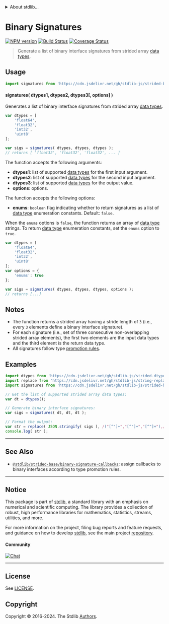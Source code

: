 <!--

@license Apache-2.0

Copyright (c) 2021 The Stdlib Authors.

Licensed under the Apache License, Version 2.0 (the "License");
you may not use this file except in compliance with the License.
You may obtain a copy of the License at

   http://www.apache.org/licenses/LICENSE-2.0

Unless required by applicable law or agreed to in writing, software
distributed under the License is distributed on an "AS IS" BASIS,
WITHOUT WARRANTIES OR CONDITIONS OF ANY KIND, either express or implied.
See the License for the specific language governing permissions and
limitations under the License.

-->


<details>
  <summary>
    About stdlib...
  </summary>
  <p>We believe in a future in which the web is a preferred environment for numerical computation. To help realize this future, we've built stdlib. stdlib is a standard library, with an emphasis on numerical and scientific computation, written in JavaScript (and C) for execution in browsers and in Node.js.</p>
  <p>The library is fully decomposable, being architected in such a way that you can swap out and mix and match APIs and functionality to cater to your exact preferences and use cases.</p>
  <p>When you use stdlib, you can be absolutely certain that you are using the most thorough, rigorous, well-written, studied, documented, tested, measured, and high-quality code out there.</p>
  <p>To join us in bringing numerical computing to the web, get started by checking us out on <a href="https://github.com/stdlib-js/stdlib">GitHub</a>, and please consider <a href="https://opencollective.com/stdlib">financially supporting stdlib</a>. We greatly appreciate your continued support!</p>
</details>

# Binary Signatures

[![NPM version][npm-image]][npm-url] [![Build Status][test-image]][test-url] [![Coverage Status][coverage-image]][coverage-url] <!-- [![dependencies][dependencies-image]][dependencies-url] -->

> Generate a list of binary interface signatures from strided array [data types][@stdlib/strided/dtypes].

<!-- Section to include introductory text. Make sure to keep an empty line after the intro `section` element and another before the `/section` close. -->

<section class="intro">

</section>

<!-- /.intro -->

<!-- Package usage documentation. -->



<section class="usage">

## Usage

```javascript
import signatures from 'https://cdn.jsdelivr.net/gh/stdlib-js/strided-base-binary-dtype-signatures@v0.2.2-deno/mod.js';
```

#### signatures( dtypes1, dtypes2, dtypes3\[, options] )

Generates a list of binary interface signatures from strided array [data types][@stdlib/strided/dtypes].

```javascript
var dtypes = [
    'float64',
    'float32',
    'int32',
    'uint8'
];

var sigs = signatures( dtypes, dtypes, dtypes );
// returns [ 'float32', 'float32', 'float32', ... ]
```

The function accepts the following arguments:

-   **dtypes1**: list of supported [data types][@stdlib/strided/dtypes] for the first input argument.
-   **dtypes2**: list of supported [data types][@stdlib/strided/dtypes] for the second input argument.
-   **dtypes3**: list of supported [data types][@stdlib/strided/dtypes] for the output value.
-   **options**: options.

The function accepts the following options:

-   **enums**: `boolean` flag indicating whether to return signatures as a list of [data type][@stdlib/strided/dtypes] enumeration constants. Default: `false`.

When the `enums` options is `false`, the function returns an array of [data type][@stdlib/strided/dtypes] strings. To return [data type][@stdlib/strided/dtypes] enumeration constants, set the `enums` option to `true`.

```javascript
var dtypes = [
    'float64',
    'float32',
    'int32',
    'uint8'
];
var options = {
    'enums': true
};

var sigs = signatures( dtypes, dtypes, dtypes, options );
// returns [...]
```

</section>

<!-- /.usage -->

<!-- Package usage notes. Make sure to keep an empty line after the `section` element and another before the `/section` close. -->

<section class="notes">

## Notes

-   The function returns a strided array having a stride length of `3` (i.e., every `3` elements define a binary interface signature).
-   For each signature (i.e., set of three consecutive non-overlapping strided array elements), the first two elements are the input data types and the third element is the return data type.
-   All signatures follow type [promotion rules][@stdlib/ndarray/promotion-rules].

</section>

<!-- /.notes -->

<!-- Package usage examples. -->

<section class="examples">

## Examples

<!-- eslint no-undef: "error" -->

```javascript
import dtypes from 'https://cdn.jsdelivr.net/gh/stdlib-js/strided-dtypes@deno/mod.js';
import replace from 'https://cdn.jsdelivr.net/gh/stdlib-js/string-replace@deno/mod.js';
import signatures from 'https://cdn.jsdelivr.net/gh/stdlib-js/strided-base-binary-dtype-signatures@v0.2.2-deno/mod.js';

// Get the list of supported strided array data types:
var dt = dtypes();

// Generate binary interface signatures:
var sigs = signatures( dt, dt, dt );

// Format the output:
var str = replace( JSON.stringify( sigs ), /("[^"]+","[^"]+","[^"]+"),/g, '$1,\n' );
console.log( str );
```

</section>

<!-- /.examples -->

<!-- Section to include cited references. If references are included, add a horizontal rule *before* the section. Make sure to keep an empty line after the `section` element and another before the `/section` close. -->

<section class="references">

</section>

<!-- /.references -->

<!-- Section for related `stdlib` packages. Do not manually edit this section, as it is automatically populated. -->

<section class="related">

* * *

## See Also

-   <span class="package-name">[`@stdlib/strided-base/binary-signature-callbacks`][@stdlib/strided/base/binary-signature-callbacks]</span><span class="delimiter">: </span><span class="description">assign callbacks to binary interfaces according to type promotion rules.</span>

</section>

<!-- /.related -->

<!-- Section for all links. Make sure to keep an empty line after the `section` element and another before the `/section` close. -->


<section class="main-repo" >

* * *

## Notice

This package is part of [stdlib][stdlib], a standard library with an emphasis on numerical and scientific computing. The library provides a collection of robust, high performance libraries for mathematics, statistics, streams, utilities, and more.

For more information on the project, filing bug reports and feature requests, and guidance on how to develop [stdlib][stdlib], see the main project [repository][stdlib].

#### Community

[![Chat][chat-image]][chat-url]

---

## License

See [LICENSE][stdlib-license].


## Copyright

Copyright &copy; 2016-2024. The Stdlib [Authors][stdlib-authors].

</section>

<!-- /.stdlib -->

<!-- Section for all links. Make sure to keep an empty line after the `section` element and another before the `/section` close. -->

<section class="links">

[npm-image]: http://img.shields.io/npm/v/@stdlib/strided-base-binary-dtype-signatures.svg
[npm-url]: https://npmjs.org/package/@stdlib/strided-base-binary-dtype-signatures

[test-image]: https://github.com/stdlib-js/strided-base-binary-dtype-signatures/actions/workflows/test.yml/badge.svg?branch=v0.2.2
[test-url]: https://github.com/stdlib-js/strided-base-binary-dtype-signatures/actions/workflows/test.yml?query=branch:v0.2.2

[coverage-image]: https://img.shields.io/codecov/c/github/stdlib-js/strided-base-binary-dtype-signatures/main.svg
[coverage-url]: https://codecov.io/github/stdlib-js/strided-base-binary-dtype-signatures?branch=main

<!--

[dependencies-image]: https://img.shields.io/david/stdlib-js/strided-base-binary-dtype-signatures.svg
[dependencies-url]: https://david-dm.org/stdlib-js/strided-base-binary-dtype-signatures/main

-->

[chat-image]: https://img.shields.io/gitter/room/stdlib-js/stdlib.svg
[chat-url]: https://app.gitter.im/#/room/#stdlib-js_stdlib:gitter.im

[stdlib]: https://github.com/stdlib-js/stdlib

[stdlib-authors]: https://github.com/stdlib-js/stdlib/graphs/contributors

[umd]: https://github.com/umdjs/umd
[es-module]: https://developer.mozilla.org/en-US/docs/Web/JavaScript/Guide/Modules

[deno-url]: https://github.com/stdlib-js/strided-base-binary-dtype-signatures/tree/deno
[deno-readme]: https://github.com/stdlib-js/strided-base-binary-dtype-signatures/blob/deno/README.md
[umd-url]: https://github.com/stdlib-js/strided-base-binary-dtype-signatures/tree/umd
[umd-readme]: https://github.com/stdlib-js/strided-base-binary-dtype-signatures/blob/umd/README.md
[esm-url]: https://github.com/stdlib-js/strided-base-binary-dtype-signatures/tree/esm
[esm-readme]: https://github.com/stdlib-js/strided-base-binary-dtype-signatures/blob/esm/README.md
[branches-url]: https://github.com/stdlib-js/strided-base-binary-dtype-signatures/blob/main/branches.md

[stdlib-license]: https://raw.githubusercontent.com/stdlib-js/strided-base-binary-dtype-signatures/main/LICENSE

[@stdlib/strided/dtypes]: https://github.com/stdlib-js/strided-dtypes/tree/deno

[@stdlib/ndarray/promotion-rules]: https://github.com/stdlib-js/ndarray-promotion-rules/tree/deno

<!-- <related-links> -->

[@stdlib/strided/base/binary-signature-callbacks]: https://github.com/stdlib-js/strided-base-binary-signature-callbacks/tree/deno

<!-- </related-links> -->

</section>

<!-- /.links -->
